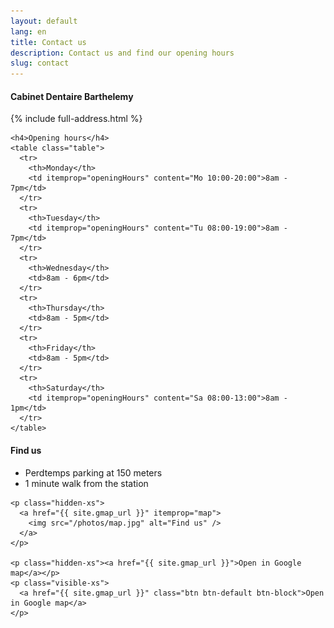 ```yaml
---
layout: default
lang: en
title: Contact us
description: Contact us and find our opening hours
slug: contact
---
```


<div class="row">
  <div class="col-md-5">
    <h4 itemprop="name">Cabinet Dentaire Barthelemy</h4>
    {% include full-address.html %}

    <h4>Opening hours</h4>
    <table class="table">
      <tr>
        <th>Monday</th>
        <td itemprop="openingHours" content="Mo 10:00-20:00">8am - 7pm</td>
      </tr>
      <tr>
        <th>Tuesday</th>
        <td itemprop="openingHours" content="Tu 08:00-19:00">8am - 7pm</td>
      </tr>
      <tr>
        <th>Wednesday</th>
        <td>8am - 6pm</td>
      </tr>
      <tr>
        <th>Thursday</th>
        <td>8am - 5pm</td>
      </tr>
      <tr>
        <th>Friday</th>
        <td>8am - 5pm</td>
      </tr>
      <tr>
        <th>Saturday</th>
        <td itemprop="openingHours" content="Sa 08:00-13:00">8am - 1pm</td>
      </tr>
    </table>
  </div>
  <div class="col-md-7">
    <h4>Find us</h4>
    <ul>
      <li>Perdtemps parking at 150 meters</li>
      <li>1 minute walk from the station</li>
    </ul>

    <p class="hidden-xs">
      <a href="{{ site.gmap_url }}" itemprop="map">
        <img src="/photos/map.jpg" alt="Find us" />
      </a>
    </p>

    <p class="hidden-xs"><a href="{{ site.gmap_url }}">Open in Google map</a></p>
    <p class="visible-xs">
      <a href="{{ site.gmap_url }}" class="btn btn-default btn-block">Open in Google map</a>
    </p>
  </div>
</div>
